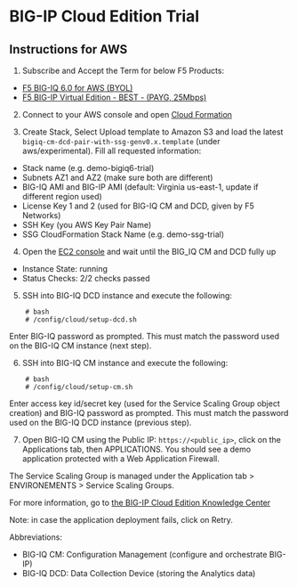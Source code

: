 BIG-IP Cloud Edition Trial
==========================

Instructions for AWS
--------------------

1. Subscribe and Accept the Term for below F5 Products:

 * [F5 BIG-IQ 6.0 for AWS (BYOL)](https://aws.amazon.com/marketplace/pp/B00KIZG6KA)
 * [F5 BIG-IP Virtual Edition - BEST - (PAYG, 25Mbps)](https://aws.amazon.com/marketplace/pp/B079C4WR32)

2. Connect to your AWS console and open [Cloud Formation](https://console.aws.amazon.com/cloudformation)

3. Create Stack, Select Upload template to Amazon S3 and load the latest  ``bigiq-cm-dcd-pair-with-ssg-genv0.x.template`` (under aws/experimental). Fill all requested information:

  * Stack name (e.g. demo-bigiq6-trial)
  * Subnets AZ1 and AZ2 (make sure both are different)
  * BIG-IQ AMI and BIG-IP AMI (default: Virginia us-east-1, update if different region used)
  * License Key 1 and 2 (used for BIG-IQ CM and DCD, given by F5 Networks)
  * SSH Key (you AWS Key Pair Name)
  * SSG CloudFormation Stack Name (e.g. demo-ssg-trial)

4. Open the [EC2 console](https://console.aws.amazon.com/ec2/v2/home) and wait until the BIG_IQ CM and DCD fully up

  * Instance State: running
  * Status Checks: 2/2 checks passed

5. SSH into BIG-IQ DCD instance and execute the following:
```
    # bash
    # /config/cloud/setup-dcd.sh
```
Enter BIG-IQ password as prompted. This must match the password used on the BIG-IQ CM instance (next step).

6.	SSH into BIG-IQ CM instance and execute the following:
```
    # bash
    # /config/cloud/setup-cm.sh
```
Enter access key id/secret key (used for the Service Scaling Group object creation) and BIG-IQ password as prompted. This must match the password used on the BIG-IQ DCD instance (previous step).

7. Open BIG-IQ CM using the Public IP: ``https://<public_ip>``, click on the Applications tab, then APPLICATIONS. You should see a demo application protected with a Web Application Firewall.

The Service Scaling Group is managed under the Application tab > ENVIRONEMENTS > Service Scaling Groups.

For more information, go to [the BIG-IP Cloud Edition Knowledge Center](https://support.f5.com/csp/knowledge-center/software/BIG-IP?module=BIG-IP%20Cloud%20Edition)

Note: in case the application deployment fails, click on Retry.

Abbreviations:
- BIG-IQ CM: Configuration Management (configure and orchestrate BIG-IP)
- BIG-IQ DCD: Data Collection Device (storing the Analytics data)
